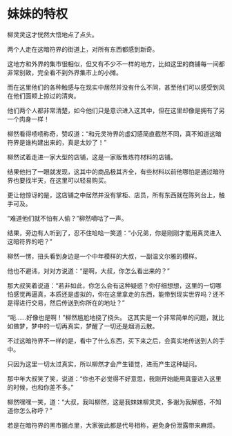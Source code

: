 # 妹妹的特权

柳灵灵这才恍然大悟地点了点头。 

两个人走在这暗符界的街道上，对所有东西都感到新奇。 

这地方和外界的集市很相似，但又有不少不一样的地方，比如这里的商铺每一间都非常别致，完全看不到外界集市上的小摊。 

而在这里他们的各种触感与在现实中居然并没有什么不同，甚至他们可以感受到风在他们面颊上掠过的清爽。 

他们两个人都非常清楚，如今他们只是意识进入这其中，但在这里却像是拥有了另一个肉身一样！ 

柳然看得啧啧称奇，赞叹道：“和元灵符界的虚幻感简直截然不同，真不知道这暗符界是谁构建出来的，真是太妙了！” 

柳然试着走进一家大型的店铺，这是一家贩售炼符材料的店铺。 

结果他扫了一眼就发现，这其中的商品极其齐全，有些材料以前他哪怕是通过暗符界也要找半天，在这里可以轻易购买。 

更让他惊讶的是，这店铺之中居然并没有掌柜、店员，所有东西就在陈列台上，触手可及。 

“难道他们就不怕有人偷？”柳然嘀咕了一声。 

结果，旁边有人听到了，忍不住哈哈一笑道：“小兄弟，你是刚刚才能用真灵进入这暗符界的吧？” 

柳然一愣，扭头看到身边是一个中年模样的大叔，一副温文尔雅的模样。 

他也不避讳，对对方说道：“是啊，大叔，你怎么看出来的？” 

那大叔笑着说道：“若非如此，你怎么会有这种疑惑？你仔细想想，这里的一切哪怕感觉再逼真，本质还是虚拟的，你在这里拿走的东西，能带到现实世界吗？还不是得进行交易，然后传送到你所在的地址？” 

“呃……好像也是啊！”柳然尴尬地挠了挠头。 这其实是一个非常简单的问题，就比如做梦，梦中的一切再真实，梦醒了一切还是烟消云散。 

不过这暗符界不一样的是，看中了什么东西，买下来之后，会真实地传送到人的手中。 

只因为这里一切太过真实，所以柳然才会产生错觉，进而产生这种疑问。 

那中年大叔笑了笑，说道：“你也不必觉得不好意思，我刚开始能用真靈进入这里的时候，也和你差不多。” 

柳然嘿嘿一笑，道：“大叔，我叫柳然，这是我妹妹柳灵灵，多谢为我解惑，不知道你怎么称呼？” 

若是在暗符界的黑市据点里，大家彼此都是代号相称，避免身份泄露带来麻烦。